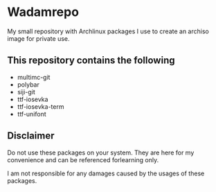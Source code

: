 # Wadamrepo

My small repository with Archlinux packages I use to create an archiso image for private use.

## This repository contains the following

- multimc-git
- polybar
- siji-git
- ttf-iosevka
- ttf-iosevka-term
- ttf-unifont

## Disclaimer
Do not use these packages on your system. They are here for my convenience and can be referenced forlearning only.

I am not responsible for any damages caused by the usages of these packages.
